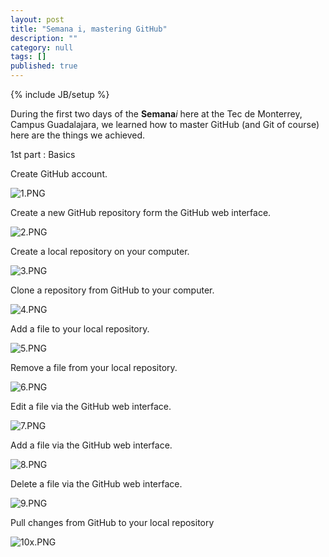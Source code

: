 ```yaml
---
layout: post
title: "Semana i, mastering GitHub"
description: ""
category: null
tags: []
published: true
---
```


{% include JB/setup %}

During the first two days of the **Semana**_i_ here at the Tec de Monterrey, Campus Guadalajara, we learned how to master GitHub (and Git of course) here are the things we achieved.

1st part : Basics

Create GitHub account.

![1.PNG]({{site.baseurl}}/_posts/1.PNG)

Create a new GitHub repository form the GitHub web interface.

![2.PNG]({{site.baseurl}}/_posts/2.PNG)

Create a local repository on your computer.

![3.PNG]({{site.baseurl}}/_posts/3.PNG)

Clone a repository from GitHub to your computer.

![4.PNG]({{site.baseurl}}/_posts/4.PNG)

Add a file to your local repository.

![5.PNG]({{site.baseurl}}/_posts/5.PNG)

Remove a file from your local repository.

![6.PNG]({{site.baseurl}}/_posts/6.PNG)

Edit a file via the GitHub web interface.

![7.PNG]({{site.baseurl}}/_posts/7.PNG)

Add a file via the GitHub web interface.

![8.PNG]({{site.baseurl}}/_posts/8.PNG)

Delete a file via the GitHub web interface.

![9.PNG]({{site.baseurl}}/_posts/9.PNG)

Pull changes from GitHub to your local repository

![10x.PNG]({{site.baseurl}}/_posts/10x.PNG)

